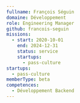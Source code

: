 ```yaml
---
fullname: François Séguin
domaine: Développement
role: Engineering Manager
github: francois-seguin
missions:
  - start: 2020-10-01
    end: 2024-12-31
    status: service
    startups:
      - pass-culture
startups:
  - pass-culture
memberType: beta
competences:
  - Développement Backend
---
```

